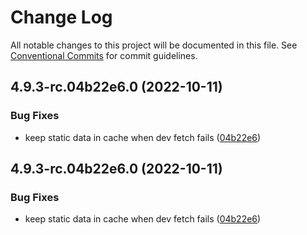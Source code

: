 # Change Log

All notable changes to this project will be documented in this file.
See [Conventional Commits](https://conventionalcommits.org) for commit guidelines.

## 4.9.3-rc.04b22e6.0 (2022-10-11)


### Bug Fixes

* keep static data in cache when dev fetch fails ([04b22e6](https://github.com/tolgee/tolgee-js/commit/04b22e653add0e4daca01097733856deaa510a9c))





## 4.9.3-rc.04b22e6.0 (2022-10-11)


### Bug Fixes

* keep static data in cache when dev fetch fails ([04b22e6](https://github.com/tolgee/tolgee-js/commit/04b22e653add0e4daca01097733856deaa510a9c))
